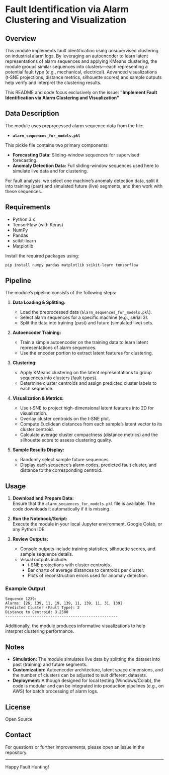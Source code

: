 # Fault Identification via Alarm Clustering and Visualization

## Overview

This module implements fault identification using unsupervised clustering on industrial alarm logs. By leveraging an autoencoder to learn latent representations of alarm sequences and applying KMeans clustering, the module groups similar sequences into clusters—each representing a potential fault type (e.g., mechanical, electrical). Advanced visualizations (t‑SNE projections, distance metrics, silhouette scores) and sample outputs help verify and interpret the clustering results.

This README and code focus exclusively on the issue:
**"Implement Fault Identification via Alarm Clustering and Visualization"**

## Data Description

The module uses preprocessed alarm sequence data from the file:
- **`alarm_sequences_for_models.pkl`**

This pickle file contains two primary components:
- **Forecasting Data:** Sliding-window sequences for supervised forecasting.
- **Anomaly Detection Data:** Full sliding-window sequences used here to simulate live data and for clustering.

For fault analysis, we select one machine’s anomaly detection data, split it into training (past) and simulated future (live) segments, and then work with these sequences.

## Requirements

- Python 3.x
- TensorFlow (with Keras)
- NumPy
- Pandas
- scikit-learn
- Matplotlib

Install the required packages using:
```bash
pip install numpy pandas matplotlib scikit-learn tensorflow
```

## Pipeline

The module’s pipeline consists of the following steps:

1. **Data Loading & Splitting:**  
   - Load the preprocessed data (`alarm_sequences_for_models.pkl`).
   - Select alarm sequences for a specific machine (e.g., serial 3).
   - Split the data into training (past) and future (simulated live) sets.

2. **Autoencoder Training:**  
   - Train a simple autoencoder on the training data to learn latent representations of alarm sequences.
   - Use the encoder portion to extract latent features for clustering.

3. **Clustering:**  
   - Apply KMeans clustering on the latent representations to group sequences into clusters (fault types).
   - Determine cluster centroids and assign predicted cluster labels to each sequence.

4. **Visualization & Metrics:**  
   - Use t‑SNE to project high-dimensional latent features into 2D for visualization.
   - Overlay cluster centroids on the t‑SNE plot.
   - Compute Euclidean distances from each sample’s latent vector to its cluster centroid.
   - Calculate average cluster compactness (distance metrics) and the silhouette score to assess clustering quality.

5. **Sample Results Display:**  
   - Randomly select sample future sequences.
   - Display each sequence’s alarm codes, predicted fault cluster, and distance to the corresponding centroid.

## Usage

1. **Download and Prepare Data:**  
   Ensure that the `alarm_sequences_for_models.pkl` file is available. The code downloads it automatically if it is missing.

2. **Run the Notebook/Script:**  
   Execute the module in your local Jupyter environment, Google Colab, or any Python IDE.

3. **Review Outputs:**  
   - Console outputs include training statistics, silhouette scores, and sample sequence details.
   - Visual outputs include:
     - t‑SNE projections with cluster centroids.
     - Bar charts of average distances to centroids per cluster.
     - Plots of reconstruction errors used for anomaly detection.

### Example Output

```
Sequence 1239:
Alarms: [26, 139, 11, 19, 139, 11, 139, 11, 31, 139]
Predicted Cluster (Fault Type): 2
Distance to Centroid: 3.2500
--------------------------------------------------
```

Additionally, the module produces informative visualizations to help interpret clustering performance.

## Notes

- **Simulation:** The module simulates live data by splitting the dataset into past (training) and future segments.
- **Customization:** Autoencoder architecture, latent space dimensions, and the number of clusters can be adjusted to suit different datasets.
- **Deployment:** Although designed for local testing (Windows/Colab), the code is modular and can be integrated into production pipelines (e.g., on AWS) for batch processing of alarm logs.

## License

Open Source

## Contact

For questions or further improvements, please open an issue in the repository.

---

Happy Fault Hunting!
